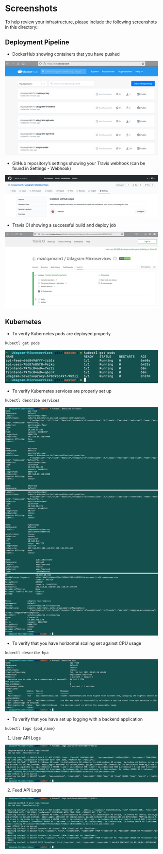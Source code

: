 # Screenshots
To help review your infrastructure, please include the following screenshots in this directory::

## Deployment Pipeline
* DockerHub showing containers that you have pushed

![Screenshot](Docker-Images.png)

* GitHub repository’s settings showing your Travis webhook (can be found in Settings - Webhook)

![Screenshot](TravisCI-Integration.png)

* Travis CI showing a successful build and deploy job

![Screenshot](TravisCI-Successful.png)

## Kubernetes
* To verify Kubernetes pods are deployed properly
```bash
kubectl get pods
```

![Screenshot](Pods.png)

* To verify Kubernetes services are properly set up
```bash
kubectl describe services
```

![Screenshot](Services-1.png)
![Screenshot](Services-2.png)
![Screenshot](Services-3.png)

* To verify that you have horizontal scaling set against CPU usage
```bash
kubectl describe hpa
```

![Screenshot](HPA.png)

* To verify that you have set up logging with a backend application
```bash
kubectl logs {pod_name}
```
1) User API Logs

![Screenshot](User-API.png)

2) Feed API Logs
   
![Screenshot](Feed-API.png)
    
